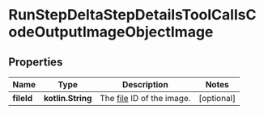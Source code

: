 
# RunStepDeltaStepDetailsToolCallsCodeOutputImageObjectImage

## Properties
Name | Type | Description | Notes
------------ | ------------- | ------------- | -------------
**fileId** | **kotlin.String** | The [file](/docs/api-reference/files) ID of the image. |  [optional]



